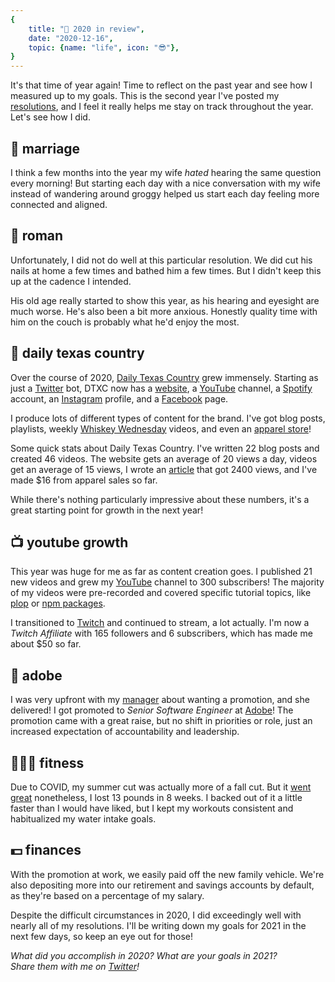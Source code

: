 ```yaml
---
{
    title: "📅 2020 in review",
    date: "2020-12-16",
    topic: {name: "life", icon: "😎"},
}
---
```


It's that time of year again! Time to reflect on the past year and see how I measured up to my goals. This is the second year I've posted my [resolutions][resolutions], and I feel it really helps me stay on track throughout the year. Let's see how I did.

## 💏 marriage

I think a few months into the year my wife _hated_ hearing the same question every morning! But starting each day with a nice conversation with my wife instead of wandering around groggy helped us start each day feeling more connected and aligned.

## 🐶 roman

Unfortunately, I did not do well at this particular resolution. We did cut his nails at home a few times and bathed him a few times. But I didn't keep this up at the cadence I intended.

His old age really started to show this year, as his hearing and eyesight are much worse. He's also been a bit more anxious. Honestly quality time with him on the couch is probably what he'd enjoy the most.

## 🤠 daily texas country

Over the course of 2020, [Daily Texas Country][dtxc] grew immensely. Starting as just a [Twitter][dtxc-twitter] bot, DTXC now has a [website][dtxc], a [YouTube][dtxc-youtube] channel, a [Spotify][dtxc-spotify] account, an [Instagram][dtxc-instagram] profile, and a [Facebook][dtxc-facebook] page.

I produce lots of different types of content for the brand. I've got blog posts, playlists, weekly [Whiskey Wednesday][whiskey-wednesday] videos, and even an [apparel store][dtxc-store]!

Some quick stats about Daily Texas Country. I've written 22 blog posts and created 46 videos. The website gets an average of 20 views a day, videos get an average of 15 views, I wrote an [article][koe] that got 2400 views, and I've made $16 from apparel sales so far.

While there's nothing particularly impressive about these numbers, it's a great starting point for growth in the next year!

## 📺 youtube growth

This year was huge for me as far as content creation goes. I published 21 new videos and grew my [YouTube][youtube] channel to 300 subscribers! The majority of my videos were pre-recorded and covered specific tutorial topics, like [plop][plop] or [npm packages][npm].

I transitioned to [Twitch][twitch] and continued to stream, a lot actually. I'm now a _Twitch Affiliate_ with 165 followers and 6 subscribers, which has made me about $50 so far.

## 🎨 adobe

I was very upfront with my [manager][manager] about wanting a promotion, and she delivered! I got promoted to _Senior Software Engineer_ at [Adobe][adobe]! The promotion came with a great raise, but no shift in priorities or role, just an increased expectation of accountability and leadership.

## 🏋🏼‍♂️ fitness

Due to COVID, my summer cut was actually more of a fall cut. But it [went great][cut] nonetheless, I lost 13 pounds in 8 weeks. I backed out of it a little faster than I would have liked, but I kept my workouts consistent and habitualized my water intake goals.

## 💵 finances

With the promotion at work, we easily paid off the new family vehicle. We're also depositing more into our retirement and savings accounts by default, as they're based on a percentage of my salary.

Despite the difficult circumstances in 2020, I did exceedingly well with nearly all of my resolutions. I'll be writing down my goals for 2021 in the next few days, so keep an eye out for those!

_What did you accomplish in 2020? What are your goals in 2021?_  
_Share them with me on [Twitter][twitter]!_

[twitter]: https://twitter.com/bradgarropy
[cut]: https://twitter.com/bradgarropy/status/1320939407118139395
[adobe]: https://www.adobe.com
[manager]: https://twitter.com/nicolecornelson
[twitch]: https://twitch.tv/bradgarropy
[plop]: https://youtube.com/playlist?list=PL6Mu1AMmTL-vR7eK-1EqewignxemucVo2
[npm]: https://youtube.com/playlist?list=PL6Mu1AMmTL-sbySI5prQ6O6t79leQLUcb
[youtube]: https://youtube.com/bradgarropy
[koe]: https://dailytexascountry.com/posts/koe-wetzel-sells-out
[dtxc-spotify]: https://dailytexascountry.com/spotify
[whiskey-wednesday]: https://youtube.com/playlist?list=PLxHXw07TDx4ve5Cl9i1fiwjK7_-3cOA1U
[dtxc-store]: https://dailytexascountry.com/store
[dtxc]: https://dailytexascountry.com
[dtxc-twitter]: https://dailytexascountry.com/twitter
[dtxc-youtube]: https://dailytexascountry.com/youtube
[dtxc-instagram]: https://dailytexascountry.com/instagram
[dtxc-facebook]: https://dailytexascountry.com/facebook
[resolutions]: /blog/goals-for-2020
